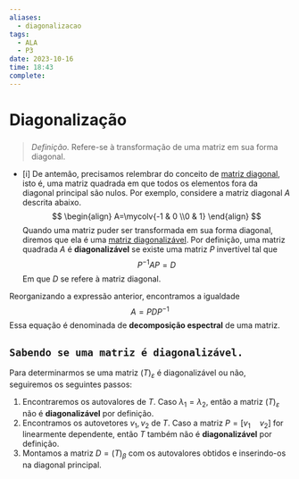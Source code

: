 ```yaml
---
aliases:
  - diagonalizacao
tags:
  - ALA
  - P3
date: 2023-10-16
time: 18:43
complete:
---
```

$\newcommand\mycolv[1]{\begin{bmatrix}#1\end{bmatrix}}$
# Diagonalização
### $\texttt{}$
> $\textit{Definição.}$ Refere-se à transformação de uma matriz em sua forma diagonal.

- [i] De antemão, precisamos relembrar do conceito de <ins>matriz diagonal</ins>, isto é, uma matriz quadrada em que todos os elementos fora da diagonal principal são nulos. Por exemplo, considere a matriz diagonal $A$ descrita abaixo.
$$
\begin{align}
A=\mycolv{-1 & 0 \\0 & 1}
\end{align}
$$
Quando uma matriz puder ser transformada em sua forma diagonal, diremos que ela é uma <ins>matriz diagonalizável</ins>. Por definição, uma matriz quadrada $A$ é **diagonalizável** se existe uma matriz $P$ invertível tal que
$$
P^{-1}AP=D\tag{1}
$$
Em que $D$ se refere à matriz diagonal.

Reorganizando a expressão anterior, encontramos a igualdade
$$
A=PDP^{-1}
$$
Essa equação é denominada de **decomposição espectral** de uma matriz.

## $\texttt{Sabendo se uma matriz é diagonalizável.}$

Para determinarmos se uma matriz $(T)_{\varepsilon}$ é diagonalizável ou não, seguiremos os seguintes passos:

1. Encontraremos os autovalores de $T$. Caso $\lambda_{1}=\lambda_{2}$, então a matriz $(T)_{\varepsilon}$ não é **diagonalizável** por definição.
2. Encontramos os autovetores $v_{1},v_{2}$ de $T$. Caso a matriz $P=[v_{1}\quad v_{2}]$ for linearmente dependente, então $T$ também não é **diagonalizável** por definição.
3. Montamos a matriz $D=(T)_{\beta}$ com os autovalores obtidos e inserindo-os na diagonal principal.